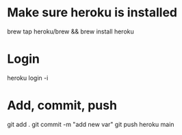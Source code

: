 # Make sure  heroku is installed
brew tap heroku/brew && brew install heroku
# Login
heroku login -i

# Add, commit, push
git add .
git commit -m "add new var"
git push heroku main  
